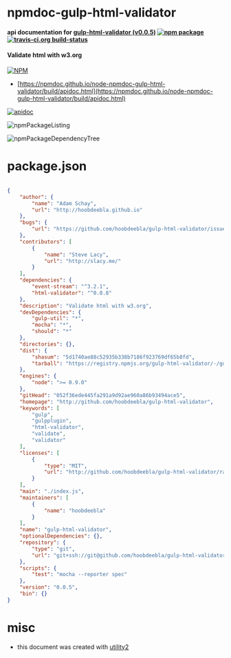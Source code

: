 # npmdoc-gulp-html-validator

#### api documentation for  [gulp-html-validator (v0.0.5)](http://github.com/hoobdeebla/gulp-html-validator)  [![npm package](https://img.shields.io/npm/v/npmdoc-gulp-html-validator.svg?style=flat-square)](https://www.npmjs.org/package/npmdoc-gulp-html-validator) [![travis-ci.org build-status](https://api.travis-ci.org/npmdoc/node-npmdoc-gulp-html-validator.svg)](https://travis-ci.org/npmdoc/node-npmdoc-gulp-html-validator)

#### Validate html with w3.org

[![NPM](https://nodei.co/npm/gulp-html-validator.png?downloads=true&downloadRank=true&stars=true)](https://www.npmjs.com/package/gulp-html-validator)

- [https://npmdoc.github.io/node-npmdoc-gulp-html-validator/build/apidoc.html](https://npmdoc.github.io/node-npmdoc-gulp-html-validator/build/apidoc.html)

[![apidoc](https://npmdoc.github.io/node-npmdoc-gulp-html-validator/build/screenCapture.buildCi.browser.%252Ftmp%252Fbuild%252Fapidoc.html.png)](https://npmdoc.github.io/node-npmdoc-gulp-html-validator/build/apidoc.html)

![npmPackageListing](https://npmdoc.github.io/node-npmdoc-gulp-html-validator/build/screenCapture.npmPackageListing.svg)

![npmPackageDependencyTree](https://npmdoc.github.io/node-npmdoc-gulp-html-validator/build/screenCapture.npmPackageDependencyTree.svg)



# package.json

```json

{
    "author": {
        "name": "Adam Schay",
        "url": "http://hoobdeebla.github.io"
    },
    "bugs": {
        "url": "https://github.com/hoobdeebla/gulp-html-validator/issues"
    },
    "contributors": [
        {
            "name": "Steve Lacy",
            "url": "http://slacy.me/"
        }
    ],
    "dependencies": {
        "event-stream": "^3.2.1",
        "html-validator": "^0.0.8"
    },
    "description": "Validate html with w3.org",
    "devDependencies": {
        "gulp-util": "*",
        "mocha": "*",
        "should": "*"
    },
    "directories": {},
    "dist": {
        "shasum": "5d1740ae88c52935b338b7186f923769df65b8fd",
        "tarball": "https://registry.npmjs.org/gulp-html-validator/-/gulp-html-validator-0.0.5.tgz"
    },
    "engines": {
        "node": ">= 0.9.0"
    },
    "gitHead": "052f36ede445fa291a9d92ae960a86b93494ace5",
    "homepage": "http://github.com/hoobdeebla/gulp-html-validator",
    "keywords": [
        "gulp",
        "gulpplugin",
        "html-validator",
        "validate",
        "validator"
    ],
    "licenses": [
        {
            "type": "MIT",
            "url": "http://github.com/hoobdeebla/gulp-html-validator/raw/master/LICENSE"
        }
    ],
    "main": "./index.js",
    "maintainers": [
        {
            "name": "hoobdeebla"
        }
    ],
    "name": "gulp-html-validator",
    "optionalDependencies": {},
    "repository": {
        "type": "git",
        "url": "git+ssh://git@github.com/hoobdeebla/gulp-html-validator.git"
    },
    "scripts": {
        "test": "mocha --reporter spec"
    },
    "version": "0.0.5",
    "bin": {}
}
```



# misc
- this document was created with [utility2](https://github.com/kaizhu256/node-utility2)
